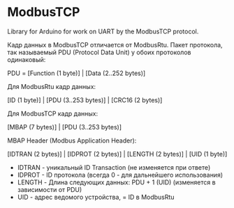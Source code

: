 # ModbusTCP
Library for Arduino for work on UART by the ModbusTCP protocol.

Кадр данных в ModbusTCP отличается от ModbusRtu.
Пакет протокола, так называемый PDU (Protocol Data Unit) у обоих протоколов одинаковый:

PDU = [Function (1 byte)] | [Data (2..252 bytes)]

Для ModbusRtu кадр данных:

[ID (1 byte)] | [PDU (3..253 bytes)] | [CRC16 (2 bytes)]

Для ModbusTCP кадр данных:

[MBAP (7 bytes)] | [PDU (3..253 bytes)]

MBAP Header (Modbus Application Header):

[IDTRAN (2 bytes)] | [IDPROT (2 bytes)] | [LENGTH (2 bytes)] | [UID (1 byte)]

+ IDTRAN - уникальный ID Transaction (не изменяется при ответе)
+ IDPROT - ID протокола (всегда 0 - для дальнейшего использования)
+ LENGTH - Длина следующих данных: PDU + 1 (UID) (изменяется в зависимости от PDU)
+ UID - адрес ведомого устройства, = ID в ModbusRtu
